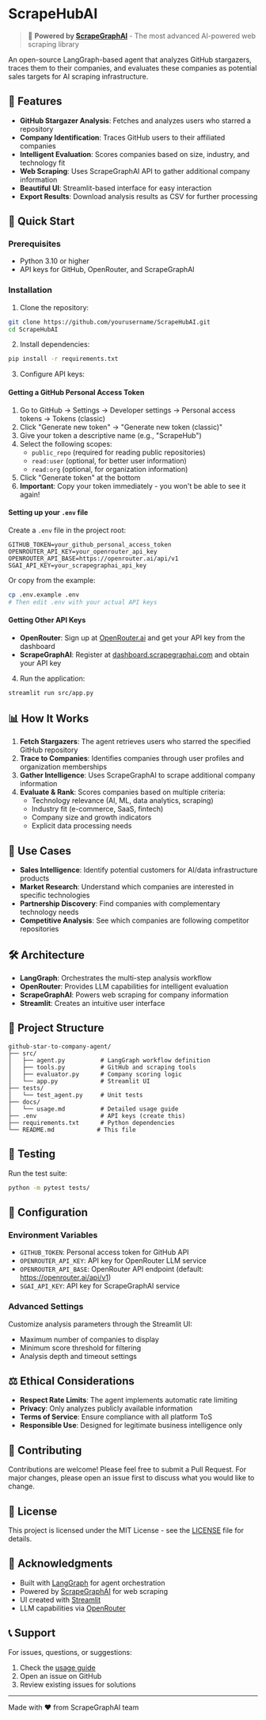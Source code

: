 # ScrapeHubAI

> 🚀 **Powered by [ScrapeGraphAI](https://scrapegraphai.com/?utm_source=scrapehubai_github&utm_medium=referral&utm_campaign=github)** - The most advanced AI-powered web scraping library

An open-source LangGraph-based agent that analyzes GitHub stargazers, traces them to their companies, and evaluates these companies as potential sales targets for AI scraping infrastructure.

## 🌟 Features

- **GitHub Stargazer Analysis**: Fetches and analyzes users who starred a repository
- **Company Identification**: Traces GitHub users to their affiliated companies
- **Intelligent Evaluation**: Scores companies based on size, industry, and technology fit
- **Web Scraping**: Uses ScrapeGraphAI API to gather additional company information
- **Beautiful UI**: Streamlit-based interface for easy interaction
- **Export Results**: Download analysis results as CSV for further processing

## 🚀 Quick Start

### Prerequisites

- Python 3.10 or higher
- API keys for GitHub, OpenRouter, and ScrapeGraphAI

### Installation

1. Clone the repository:
```bash
git clone https://github.com/yourusername/ScrapeHubAI.git
cd ScrapeHubAI
```

2. Install dependencies:
```bash
pip install -r requirements.txt
```

3. Configure API keys:

#### Getting a GitHub Personal Access Token

1. Go to GitHub → Settings → Developer settings → Personal access tokens → Tokens (classic)
2. Click "Generate new token" → "Generate new token (classic)"
3. Give your token a descriptive name (e.g., "ScrapeHub")
4. Select the following scopes:
   - `public_repo` (required for reading public repositories)
   - `read:user` (optional, for better user information)
   - `read:org` (optional, for organization information)
5. Click "Generate token" at the bottom
6. **Important**: Copy your token immediately - you won't be able to see it again!

#### Setting up your `.env` file

Create a `.env` file in the project root:
```env
GITHUB_TOKEN=your_github_personal_access_token
OPENROUTER_API_KEY=your_openrouter_api_key
OPENROUTER_API_BASE=https://openrouter.ai/api/v1
SGAI_API_KEY=your_scrapegraphai_api_key
```

Or copy from the example:
```bash
cp .env.example .env
# Then edit .env with your actual API keys
```

#### Getting Other API Keys

- **OpenRouter**: Sign up at [OpenRouter.ai](https://openrouter.ai) and get your API key from the dashboard
- **ScrapeGraphAI**: Register at [dashboard.scrapegraphai.com](https://dashboard.scrapegraphai.com) and obtain your API key

4. Run the application:
```bash
streamlit run src/app.py
```

## 📊 How It Works

1. **Fetch Stargazers**: The agent retrieves users who starred the specified GitHub repository
2. **Trace to Companies**: Identifies companies through user profiles and organization memberships
3. **Gather Intelligence**: Uses ScrapeGraphAI to scrape additional company information
4. **Evaluate & Rank**: Scores companies based on multiple criteria:
   - Technology relevance (AI, ML, data analytics, scraping)
   - Industry fit (e-commerce, SaaS, fintech)
   - Company size and growth indicators
   - Explicit data processing needs

## 🎯 Use Cases

- **Sales Intelligence**: Identify potential customers for AI/data infrastructure products
- **Market Research**: Understand which companies are interested in specific technologies
- **Partnership Discovery**: Find companies with complementary technology needs
- **Competitive Analysis**: See which companies are following competitor repositories

## 🛠️ Architecture

- **LangGraph**: Orchestrates the multi-step analysis workflow
- **OpenRouter**: Provides LLM capabilities for intelligent evaluation
- **ScrapeGraphAI**: Powers web scraping for company information
- **Streamlit**: Creates an intuitive user interface

## 📁 Project Structure

```
github-star-to-company-agent/
├── src/
│   ├── agent.py          # LangGraph workflow definition
│   ├── tools.py          # GitHub and scraping tools
│   ├── evaluator.py      # Company scoring logic
│   └── app.py            # Streamlit UI
├── tests/
│   └── test_agent.py     # Unit tests
├── docs/
│   └── usage.md          # Detailed usage guide
├── .env                  # API keys (create this)
├── requirements.txt      # Python dependencies
└── README.md            # This file
```

## 🧪 Testing

Run the test suite:
```bash
python -m pytest tests/
```

## 🔧 Configuration

### Environment Variables

- `GITHUB_TOKEN`: Personal access token for GitHub API
- `OPENROUTER_API_KEY`: API key for OpenRouter LLM service
- `OPENROUTER_API_BASE`: OpenRouter API endpoint (default: https://openrouter.ai/api/v1)
- `SGAI_API_KEY`: API key for ScrapeGraphAI service

### Advanced Settings

Customize analysis parameters through the Streamlit UI:
- Maximum number of companies to display
- Minimum score threshold for filtering
- Analysis depth and timeout settings

## ⚖️ Ethical Considerations

- **Respect Rate Limits**: The agent implements automatic rate limiting
- **Privacy**: Only analyzes publicly available information
- **Terms of Service**: Ensure compliance with all platform ToS
- **Responsible Use**: Designed for legitimate business intelligence only

## 🤝 Contributing

Contributions are welcome! Please feel free to submit a Pull Request. For major changes, please open an issue first to discuss what you would like to change.

## 📝 License

This project is licensed under the MIT License - see the [LICENSE](LICENSE) file for details.

## 🙏 Acknowledgments

- Built with [LangGraph](https://github.com/langchain-ai/langgraph) for agent orchestration
- Powered by [ScrapeGraphAI](https://scrapegraphai.com) for web scraping
- UI created with [Streamlit](https://streamlit.io)
- LLM capabilities via [OpenRouter](https://openrouter.ai)

## 📞 Support

For issues, questions, or suggestions:
1. Check the [usage guide](docs/usage.md)
2. Open an issue on GitHub
3. Review existing issues for solutions

---

Made with ❤️ from ScrapeGraphAI team
